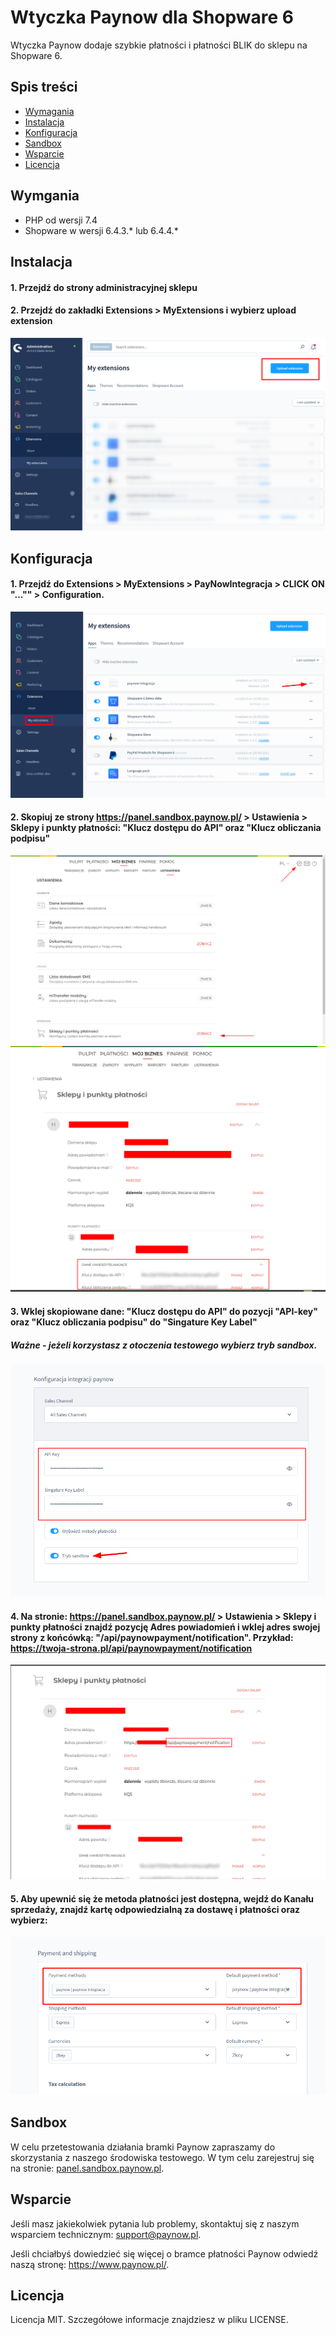 # Wtyczka Paynow dla Shopware 6

Wtyczka Paynow dodaje szybkie płatności i płatności BLIK do sklepu na Shopware 6.

## Spis treści
* [Wymagania](#wymgania)
* [Instalacja](#instalacja)
* [Konfiguracja](#konfiguracja)
* [Sandbox](#sandbox)
* [Wsparcie](#wsparcie)
* [Licencja](#licencja)

## Wymgania
- PHP od wersji 7.4
- Shopware w wersji 6.4.3.* lub 6.4.4.*

## Instalacja
#### 1. Przejdź do strony administracyjnej sklepu
#### 2. Przejdź do zakładki  **Extensions > MyExtensions** i wybierz   **upload extension**
![](img/sw_upload.png)
## Konfiguracja
#### 1. Przejdź do  **Extensions > MyExtensions > PayNowIntegracja > CLICK ON "..."" > Configuration**.
![](img/sw_extension.png)
#### 2. Skopiuj ze strony **https://panel.sandbox.paynow.pl/ > Ustawienia > Sklepy i punkty płatności:**   **"Klucz dostępu do API" oraz "Klucz obliczania podpisu"**
![](img/pn_settings.png)
![](img/pn_keys.png)
#### 3. Wklej skopiowane dane: **"Klucz dostępu do API"** do pozycji **"API-key"** oraz **"Klucz obliczania podpisu"** do **"Singature Key Label"**
##### Ważne - jeżeli korzystasz z otoczenia testowego wybierz tryb sandbox. 
![](img/sw_configuration.png)
#### 4. Na stronie: **https://panel.sandbox.paynow.pl/ > Ustawienia > Sklepy i punkty płatności** znajdź pozycję Adres powiadomień i wklej adres swojej strony z końcówką:  "/api/paynowpayment/notification". Przykład:  **https://twoja-strona.pl/api/paynowpayment/notification**
![](img/pn_notif.png)
#### 5. Aby upewnić się że metoda płatności jest dostępna, wejdź do Kanału sprzedaży, znajdź kartę odpowiedzialną za dostawę i płatności oraz wybierz:
![](img/sw_sales_channel.png)
## Sandbox
W celu przetestowania działania bramki Paynow zapraszamy do skorzystania z naszego środowiska testowego. W tym celu zarejestruj się na stronie: [panel.sandbox.paynow.pl][ext2]. 

## Wsparcie
Jeśli masz jakiekolwiek pytania lub problemy, skontaktuj się z naszym wsparciem technicznym: support@paynow.pl.

Jeśli chciałbyś dowiedzieć się więcej o bramce płatności Paynow odwiedź naszą stronę: https://www.paynow.pl/.

## Licencja
Licencja MIT. Szczegółowe informacje znajdziesz w pliku LICENSE.

[ext0]: README.EN.md
[ext1]: https://bitbucket.org/crehlerteam/paynowpayment/src/master/
[ext2]: https://panel.sandbox.paynow.pl/auth/register
       